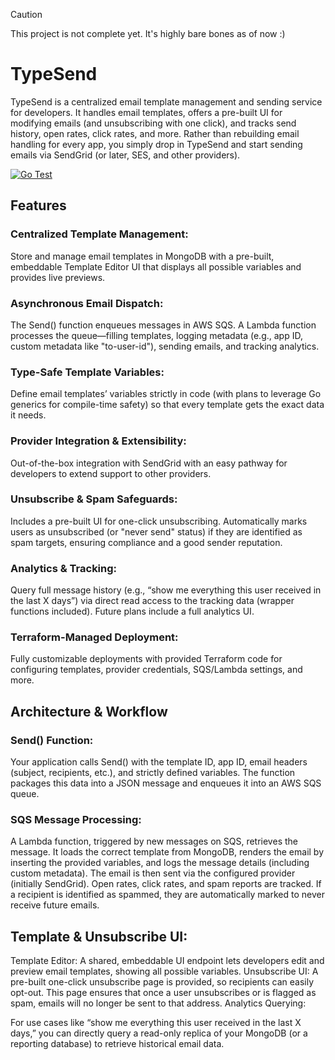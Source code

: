 > [!CAUTION]
> This project is not complete yet. It's highly bare bones as of now :)

# TypeSend

TypeSend is a centralized email template management and sending service for developers. It handles email templates, offers a pre-built UI for modifying emails (and unsubscribing with one click), and tracks send history, open rates, click rates, and more. Rather than rebuilding email handling for every app, you simply drop in TypeSend and start sending emails via SendGrid (or later, SES, and other providers).

[![Go Test](https://github.com/kvizdos/typesend/actions/workflows/test.yaml/badge.svg)](https://github.com/kvizdos/typesend/actions/workflows/test.yaml)

## Features
### Centralized Template Management:
Store and manage email templates in MongoDB with a pre-built, embeddable Template Editor UI that displays all possible variables and provides live previews.

### Asynchronous Email Dispatch:
The Send() function enqueues messages in AWS SQS. A Lambda function processes the queue—filling templates, logging metadata (e.g., app ID, custom metadata like "to-user-id"), sending emails, and tracking analytics.

### Type-Safe Template Variables:
Define email templates’ variables strictly in code (with plans to leverage Go generics for compile-time safety) so that every template gets the exact data it needs.

### Provider Integration & Extensibility:
Out-of-the-box integration with SendGrid with an easy pathway for developers to extend support to other providers.

### Unsubscribe & Spam Safeguards:
Includes a pre-built UI for one-click unsubscribing. Automatically marks users as unsubscribed (or "never send" status) if they are identified as spam targets, ensuring compliance and a good sender reputation.

### Analytics & Tracking:
Query full message history (e.g., “show me everything this user received in the last X days”) via direct read access to the tracking data (wrapper functions included). Future plans include a full analytics UI.

### Terraform-Managed Deployment:
Fully customizable deployments with provided Terraform code for configuring templates, provider credentials, SQS/Lambda settings, and more.

## Architecture & Workflow
### Send() Function:

Your application calls Send() with the template ID, app ID, email headers (subject, recipients, etc.), and strictly defined variables.
The function packages this data into a JSON message and enqueues it into an AWS SQS queue.

### SQS Message Processing:

A Lambda function, triggered by new messages on SQS, retrieves the message.
It loads the correct template from MongoDB, renders the email by inserting the provided variables, and logs the message details (including custom metadata).
The email is then sent via the configured provider (initially SendGrid).
Open rates, click rates, and spam reports are tracked. If a recipient is identified as spammed, they are automatically marked to never receive future emails.

## Template & Unsubscribe UI:

Template Editor: A shared, embeddable UI endpoint lets developers edit and preview email templates, showing all possible variables.
Unsubscribe UI: A pre-built one-click unsubscribe page is provided, so recipients can easily opt-out. This page ensures that once a user unsubscribes or is flagged as spam, emails will no longer be sent to that address.
Analytics Querying:

For use cases like “show me everything this user received in the last X days,” you can directly query a read-only replica of your MongoDB (or a reporting database) to retrieve historical email data.
